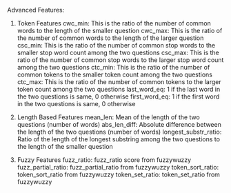 Advanced Features:

1. Token Features
cwc_min: This is the ratio of the number of common words to the length of the smaller question
cwc_max: This is the ratio of the number of common words to the length of the larger question
csc_min: This is the ratio of the number of common stop words to the smaller stop word count among the two questions
csc_max: This is the ratio of the number of common stop words to the larger stop word count among the two questions
ctc_min: This is the ratio of the number of common tokens to the smaller token count among the two questions
ctc_max: This is the ratio of the number of common tokens to the larger token count among the two questions
last_word_eq: 1 if the last word in the two questions is same, 0 otherwise
first_word_eq: 1 if the first word in the two questions is same, 0 otherwise

2. Length Based Features
mean_len: Mean of the length of the two questions (number of words)
abs_len_diff: Absolute difference between the length of the two questions (number of words)
longest_substr_ratio: Ratio of the length of the longest substring among the two questions to the length of the smaller question

3. Fuzzy Features
fuzz_ratio: fuzz_ratio score from fuzzywuzzy
fuzz_partial_ratio: fuzz_partial_ratio from fuzzywuzzy
token_sort_ratio: token_sort_ratio from fuzzywuzzy
token_set_ratio: token_set_ratio from fuzzywuzzy

